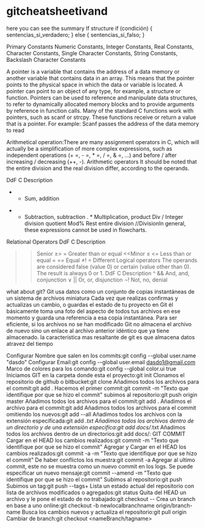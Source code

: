 # gitcheatsheetivand
here you can see the summary
If structure
if (condición) {
		sentencias_si_verdadero;
	} else {
		sentencias_si_falso;
	}

Primary Constants Numeric Constants, Integer Constants, Real Constants, Character Constants, Single Character Constants, String Constants, Backslash Character Constants

A pointer is a variable that contains the address of a data memory or another variable that contains data in an array. This means that the pointer points to the physical space in which the data or variable is located. A pointer can point to an object of any type, for example, a structure or function. Pointers can be used to reference and manipulate data structures, to refer to dynamically allocated memory blocks and to provide arguments by reference in function calls. Many of the standard C functions work with pointers, such as scanf or strcpy. These functions receive or return a value that is a pointer. For example: Scanf passes the address of the data memory to read

Arithmetical operation:There are many assignment operators in C, which will actually be a simplification of more complex expressions, such as independent operations (+ =, - =, * =, / =, & =, ...) and before / after increasing / decreasing (++, -).
Arithmetic operators
It should be noted that the entire division and the real division differ, according to the operands.

DdF C Description
+ + Sum, addition
- - Subtraction, subtraction
. * Multiplication, product
Div / Integer division quotient
Mod% Rest entire division
//DivisionIn general, these expressions cannot be used in flowcharts.

Relational Operators
DdF C Description
>> Senior
≥> = Greater than or equal
<<Minor
≤ <= Less than or equal
= == Equal
≠! = Different
Logical operators
The operands are considered false (value 0) or certain (value other than 0). The result is always 0 or 1.
DdF C Description
^ && And, and, conjunction
∨ || Or, or, disjunction
¬! Not, no, denial	

what about git?
Git usa datos como un conjunto de copias instantáneas de un sistema de archivos miniatura
Cada vez que realizas confirmas y actualizas un cambio, o guardas el estado de tu proyecto en Git
él básicamente toma una foto del aspecto de todos tus archivos en ese momento y guarda una referencia a esa copia instantánea.
Para ser eficiente, si los archivos no se han modificado Git no almacena el archivo de nuevo
sino un enlace al archivo anterior idéntico que ya tiene almacenado.
la caracteristica mas resaltante de git es que almacena datos atravez del tiempo 

Configurar Nombre que salen en los commits:git config --global user.name "dasdo"
Configurar Email:git config --global user.email dasdo1@gmail.com
Marco de colores para los comando:git config --global color.ui true
Iniciamos GIT en la carpeta donde esta el proyecto:git init
Clonamos el repositorio de github o bitbucket:git clone <url>
Añadimos todos los archivos para el commit:git add .
Hacemos el primer commit:git commit -m "Texto que identifique por que se hizo el commit"
subimos al repositorio:git push origin master
Añadimos todos los archivos para el commit:git add .
Añadimos el archivo para el commit:git add <archivo>
Añadimos todos los archivos para el commit omitiendo los nuevos:git add --all 
Añadimos todos los archivos con la extensión especificada:git add *.txt
Añadimos todos los archivos dentro de un directorio y de una extensión especifica:git add docs/*.txt
Añadimos todos los archivos dentro de un directorios:git add docs/: GIT COMMIT
Cargar en el HEAD los cambios realizados:git commit -m "Texto que identifique por que se hizo el commit"
Agregar y Cargar en el HEAD los cambios realizados:git commit -a -m "Texto que identifique por que se hizo el commit"
De haber conflictos los muestra:git commit -a 
Agregar al ultimo commit, este no se muestra como un nuevo commit en los logs. Se puede especificar un nuevo mensaje:git commit --amend -m "Texto que identifique por que se hizo el commit"
Subimos al repositorio:git push <origien> <branch>
Subimos un tag:git push --tags+
Lista un estado actual del repositorio con lista de archivos modificados o agregados:git status
Quita del HEAD un archivo y le pone el estado de no trabajado:git checkout -- <file>
Crea un branch en base a uno online:git checkout -b newlocalbranchname origin/branch-name
Busca los cambios nuevos y actualiza el repositorio:git pull origin <nameBranch>
Cambiar de branch:git checkout <nameBranch/tagname>

